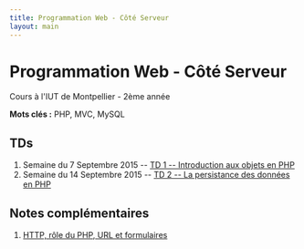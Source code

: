 ```yaml
---
title: Programmation Web - Côté Serveur
layout: main
---
```


# Programmation Web - Côté Serveur
Cours à l'IUT de Montpellier - 2ème année

**Mots clés :** PHP, MVC, MySQL

## TDs

1. Semaine du 7 Septembre 2015 -- [TD 1 -- Introduction aux objets en PHP](tutorials/tutorial1.html) 
1. Semaine du 14 Septembre 2015 -- [TD 2 -- La persistance des données en PHP](tutorials/tutorial2.html) 

## Notes complémentaires

1. [HTTP, rôle du PHP, URL et formulaires]({{site.baseurl}}/assets/tut1-complement.html)
